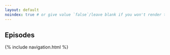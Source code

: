 ```yaml
---
layout: default
noindex: true # or give value `false`/leave blank if you won't render the meta tag
---
```

<h2>Episodes</h2>
{% include navigation.html %}
